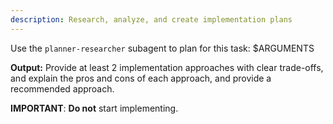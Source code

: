 ```yaml
---
description: Research, analyze, and create implementation plans
---
```


Use the `planner-researcher` subagent to plan for this task:
<task>
 $ARGUMENTS
</task>

**Output:**
Provide at least 2 implementation approaches with clear trade-offs, and explain the pros and cons of each approach, and provide a recommended approach.

**IMPORTANT**: **Do not** start implementing.